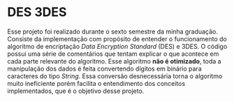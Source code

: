 # DES 3DES

Esse projeto foi realizado durante o sexto semestre da minha graduação.
Consiste da implementação com propósito de entender o funcionamento do algoritmo de encriptação *Data Encryption Standard* (DES) e 3DES.
O código possui uma série de comentários que tentam explicar o que acontece em cada parte relevante do algoritmo.
Esse algoritmo **não é otimizado**, toda a manipulação dos dados é feita convertendo dígitos em binário para caracteres do tipo *String*.
Essa conversão desnecessária torna o algoritmo muito ineficiente porém facilita o entendimento dos conceitos implementados, que é o objetivo desse projeto.
